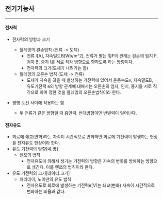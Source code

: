 ## 전기기능사
---
#### 전자력
- 전자력의 방향과 크기
  - 플레밍의 왼손법칙 (전류 -> 도체)
    - 전류 I[A], 자속밀도B[Wb/m^2], 전류가 받는 힘F의 관계는 왼손의 엄지 F, 검지 B, 중지 I를 서로 직각 방향으로 향하도록 하는 방향이다.
    - 전자력의 크기(도체가 내려가는 힘)
  - 플레밍의 오른손 법칙 (도체 -> 전류)
    - 도체가 자속을 끊을 때 발생하는 기전력에 있어서 운동속도v, 자속밀도B, 유도기전력 e의 방향 관계에 대해서는 오른손의 엄지, 인지, 중지를 서로 직각으로 하여 정한 것을 플레밍의 오른손법칙이라 한다.

- 평행 도선 사이에 작용하는 힘
  - 두 전류가 같은 방향일 때 흡인력, 반대방향이면 반발력이 일어난다.

#### 전자유도
- 회로에 쇄교(변화)하는 자속이 시간적으로 변화하면 회로에 기전력이 발생하는 현상을 전자유도 현상이라 한다.
- 유도 기전력의 방향[네.방]
  - 렌쯔의 법칙
    - 전자유도에 의해서 생기는 기전력의 방향은 자속의 변화를 방해하는 방향으로 생긴다. 이를 렌쯔의 법칙이라 한다.
- 유도 기전력의 크기[데이터.크기]
  - 패러데이, 노이만의 유도 법칙
    - 전자유도로 회로에 발생하는 기전력e[V]는 쇄교(변화) 자속이 시간적으로 변화하는 비율과 같다.
